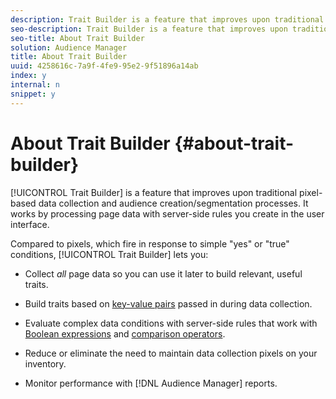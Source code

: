 ```yaml
---
description: Trait Builder is a feature that improves upon traditional pixel-based data collection and audience creation/segmentation processes. It works by processing page data with server-side rules you create in the user interface.
seo-description: Trait Builder is a feature that improves upon traditional pixel-based data collection and audience creation/segmentation processes. It works by processing page data with server-side rules you create in the user interface.
seo-title: About Trait Builder
solution: Audience Manager
title: About Trait Builder
uuid: 4258616c-7a9f-4fe9-95e2-9f51896a14ab
index: y
internal: n
snippet: y
---
```


# About Trait Builder {#about-trait-builder}

[!UICONTROL Trait Builder] is a feature that improves upon traditional pixel-based data collection and audience creation/segmentation processes. It works by processing page data with server-side rules you create in the user interface.

<!-- 

c_tb_about.xml

 -->

Compared to pixels, which fire in response to simple "yes" or "true" conditions, [!UICONTROL Trait Builder] lets you:

* Collect *all* page data so you can use it later to build relevant, useful traits. 
* Build traits based on [key-value pairs](../../reference/key-value-pairs-explained.md#concept_E4236E003076483AA939791FE2492B49) passed in during data collection. 
* Evaluate complex data conditions with server-side rules that work with [Boolean expressions](../../reference/boolean-expressions-tsb.md#concept_B7537516B5D04CEBB9CFB4F4B780630F) and [comparison operators](../../c-features/traits/trait-comparison-operators.md#concept_1A1761AA403341D7B91C0E26DC4294F4).

* Reduce or eliminate the need to maintain data collection pixels on your inventory. 
* Monitor performance with [!DNL Audience Manager] reports.